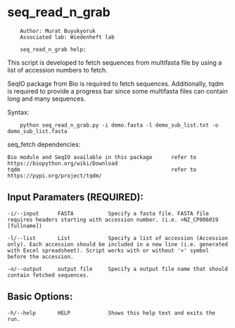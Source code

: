 # seq_read_n_grab

      	Author: Murat Buyukyoruk
      	Associated lab: Wiedenheft lab

        seq_read_n_grab help:

This script is developed to fetch sequences from multifasta file by using a list of accession numbers to fetch. 

SeqIO package from Bio is required to fetch sequences. Additionally, tqdm is required to provide a progress bar since some multifasta files can contain long and many sequences.
        
Syntax:

        python seq_read_n_grab.py -i demo.fasta -l demo_sub_list.txt -o demo_sub_list.fasta

seq_fetch dependencies:

	Bio module and SeqIO available in this package      refer to https://biopython.org/wiki/Download
	tqdm                                                refer to https://pypi.org/project/tqdm/
	
Input Paramaters (REQUIRED):
----------------------------
	-i/--input		FASTA			Specify a fasta file. FASTA file requires headers starting with accession number. (i.e. >NZ_CP006019 [fullname])

	-l/--list		List			Specify a list of accession (Accession only). Each accession should be included in a new line (i.e. generated with Excel spreadsheet). Script works with or without '>' symbol before the accession.

	-o/--output		output file	    Specify a output file name that should contain fetched sequences.
	
Basic Options:
--------------
	-h/--help		HELP			Shows this help text and exits the run.

